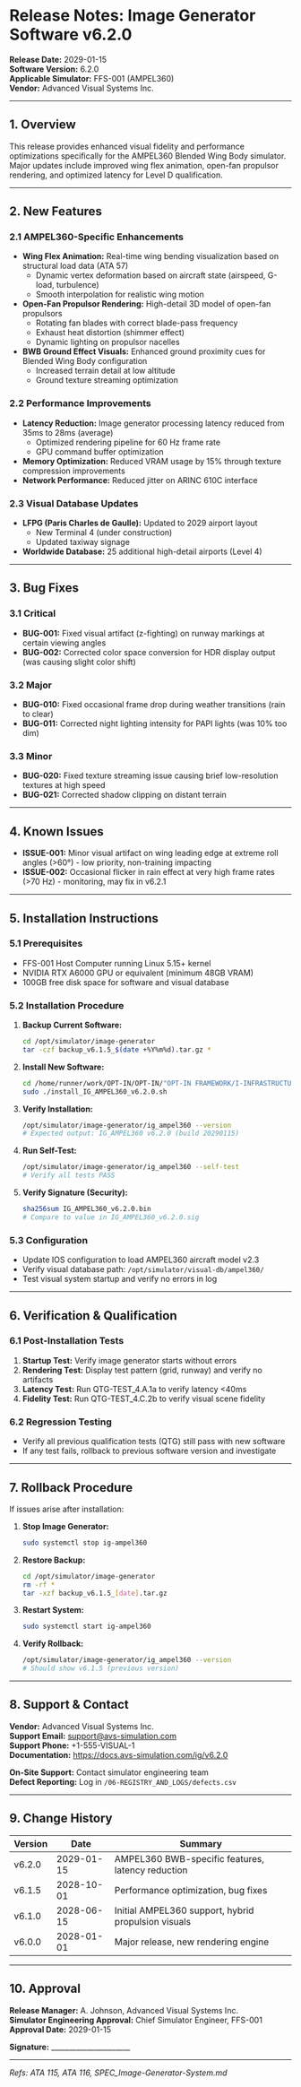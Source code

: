# Release Notes: Image Generator Software v6.2.0

**Release Date:** 2029-01-15  
**Software Version:** 6.2.0  
**Applicable Simulator:** FFS-001 (AMPEL360)  
**Vendor:** Advanced Visual Systems Inc.

---

## 1. Overview

This release provides enhanced visual fidelity and performance optimizations specifically for the AMPEL360 Blended Wing Body simulator. Major updates include improved wing flex animation, open-fan propulsor rendering, and optimized latency for Level D qualification.

---

## 2. New Features

### 2.1 AMPEL360-Specific Enhancements
- **Wing Flex Animation:** Real-time wing bending visualization based on structural load data (ATA 57)
  - Dynamic vertex deformation based on aircraft state (airspeed, G-load, turbulence)
  - Smooth interpolation for realistic wing motion
- **Open-Fan Propulsor Rendering:** High-detail 3D model of open-fan propulsors
  - Rotating fan blades with correct blade-pass frequency
  - Exhaust heat distortion (shimmer effect)
  - Dynamic lighting on propulsor nacelles
- **BWB Ground Effect Visuals:** Enhanced ground proximity cues for Blended Wing Body configuration
  - Increased terrain detail at low altitude
  - Ground texture streaming optimization

### 2.2 Performance Improvements
- **Latency Reduction:** Image generator processing latency reduced from 35ms to 28ms (average)
  - Optimized rendering pipeline for 60 Hz frame rate
  - GPU command buffer optimization
- **Memory Optimization:** Reduced VRAM usage by 15% through texture compression improvements
- **Network Performance:** Reduced jitter on ARINC 610C interface

### 2.3 Visual Database Updates
- **LFPG (Paris Charles de Gaulle):** Updated to 2029 airport layout
  - New Terminal 4 (under construction)
  - Updated taxiway signage
- **Worldwide Database:** 25 additional high-detail airports (Level 4)

---

## 3. Bug Fixes

### 3.1 Critical
- **BUG-001:** Fixed visual artifact (z-fighting) on runway markings at certain viewing angles
- **BUG-002:** Corrected color space conversion for HDR display output (was causing slight color shift)

### 3.2 Major
- **BUG-010:** Fixed occasional frame drop during weather transitions (rain to clear)
- **BUG-011:** Corrected night lighting intensity for PAPI lights (was 10% too dim)

### 3.3 Minor
- **BUG-020:** Fixed texture streaming issue causing brief low-resolution textures at high speed
- **BUG-021:** Corrected shadow clipping on distant terrain

---

## 4. Known Issues

- **ISSUE-001:** Minor visual artifact on wing leading edge at extreme roll angles (>60°) - low priority, non-training impacting
- **ISSUE-002:** Occasional flicker in rain effect at very high frame rates (>70 Hz) - monitoring, may fix in v6.2.1

---

## 5. Installation Instructions

### 5.1 Prerequisites
- FFS-001 Host Computer running Linux 5.15+ kernel
- NVIDIA RTX A6000 GPU or equivalent (minimum 48GB VRAM)
- 100GB free disk space for software and visual database

### 5.2 Installation Procedure
1. **Backup Current Software:**
   ```bash
   cd /opt/simulator/image-generator
   tar -czf backup_v6.1.5_$(date +%Y%m%d).tar.gz *
   ```

2. **Install New Software:**
   ```bash
   cd /home/runner/work/OPT-IN/OPT-IN/"OPT-IN FRAMEWORK/I-INFRASTRUCTURES/ATA 116 - FLIGHT SIMULATOR CUING SYSTEM/04-SOFTWARE_AND_MODELS/01-IMAGE_GENERATOR_SW/v6.2.0"
   sudo ./install_IG_AMPEL360_v6.2.0.sh
   ```

3. **Verify Installation:**
   ```bash
   /opt/simulator/image-generator/ig_ampel360 --version
   # Expected output: IG_AMPEL360 v6.2.0 (build 20290115)
   ```

4. **Run Self-Test:**
   ```bash
   /opt/simulator/image-generator/ig_ampel360 --self-test
   # Verify all tests PASS
   ```

5. **Verify Signature (Security):**
   ```bash
   sha256sum IG_AMPEL360_v6.2.0.bin
   # Compare to value in IG_AMPEL360_v6.2.0.sig
   ```

### 5.3 Configuration
- Update IOS configuration to load AMPEL360 aircraft model v2.3
- Verify visual database path: `/opt/simulator/visual-db/ampel360/`
- Test visual system startup and verify no errors in log

---

## 6. Verification & Qualification

### 6.1 Post-Installation Tests
1. **Startup Test:** Verify image generator starts without errors
2. **Rendering Test:** Display test pattern (grid, runway) and verify no artifacts
3. **Latency Test:** Run QTG-TEST_4.A.1a to verify latency <40ms
4. **Fidelity Test:** Run QTG-TEST_4.C.2b to verify visual scene fidelity

### 6.2 Regression Testing
- Verify all previous qualification tests (QTG) still pass with new software
- If any test fails, rollback to previous software version and investigate

---

## 7. Rollback Procedure

If issues arise after installation:

1. **Stop Image Generator:**
   ```bash
   sudo systemctl stop ig-ampel360
   ```

2. **Restore Backup:**
   ```bash
   cd /opt/simulator/image-generator
   rm -rf *
   tar -xzf backup_v6.1.5_[date].tar.gz
   ```

3. **Restart System:**
   ```bash
   sudo systemctl start ig-ampel360
   ```

4. **Verify Rollback:**
   ```bash
   /opt/simulator/image-generator/ig_ampel360 --version
   # Should show v6.1.5 (previous version)
   ```

---

## 8. Support & Contact

**Vendor:** Advanced Visual Systems Inc.  
**Support Email:** support@avs-simulation.com  
**Support Phone:** +1-555-VISUAL-1  
**Documentation:** https://docs.avs-simulation.com/ig/v6.2.0

**On-Site Support:** Contact simulator engineering team  
**Defect Reporting:** Log in `/06-REGISTRY_AND_LOGS/defects.csv`

---

## 9. Change History

| Version | Date | Summary |
|---------|------|---------|
| v6.2.0 | 2029-01-15 | AMPEL360 BWB-specific features, latency reduction |
| v6.1.5 | 2028-10-01 | Performance optimization, bug fixes |
| v6.1.0 | 2028-06-15 | Initial AMPEL360 support, hybrid propulsion visuals |
| v6.0.0 | 2028-01-01 | Major release, new rendering engine |

---

## 10. Approval

**Release Manager:** A. Johnson, Advanced Visual Systems Inc.  
**Simulator Engineering Approval:** Chief Simulator Engineer, FFS-001  
**Approval Date:** 2029-01-15  

**Signature:** ______________________

---

*Refs: ATA 115, ATA 116, SPEC_Image-Generator-System.md*
